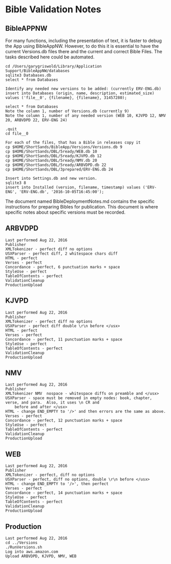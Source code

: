 Bible Validation Notes
======================

BibleAPPNW
----------

For many functions, including the presentation of text, it is faster to debug the App using BibleAppNW.
However, to do this it is essential to have the current Versions.db files there and the current and
correct Bible Files.  The tasks described here could be automated.

	cd /Users/garygriswold/Library/Application Support/BibleAppNW/databases
	sqlite3 Databases.db
	select * from Databases
	
	Identify any needed new versions to be added: (currently ERV-ENG.db)
	insert into Databases (origin, name, description, estimated_size) values ('file__0', {filename}, {filename}, 31457280);
	
	select * from Databases
	Note the column 1, number of Versions.db (currently 9)
	Note the column 1, number of any needed version (WEB 10, KJVPD 12, NMV 20, ARBVDPD 22, ERV-ENG 24)
	
	.quit
	cd file__0
	
	For each of the files, that has a Bible in releases copy it
	cp $HOME/ShortSands/BibleApp/Versions/Versions.db 9
	cp $HOME/ShortSands/DBL/5ready/WEB.db 10
	cp $HOME/ShortSands/DBL/5ready/KJVPD.db 12
	cp $HOME/ShortSands/DBL/5ready/NMV.db 20
	cp $HOME/ShortSands/DBL/5ready/ARBVDPD.db 22
	cp $HOME/ShortSands/DBL/3prepared/ERV-ENG.db 24
	
	Insert into Settings.db and new version.
	sqlite3 8
	insert into Installed (version, filename, timestamp) values ('ERV-ENG', 'ERV-ENG.db', '2016-10-05T16:45:00');



The document named BibleDeploymentNotes.md contains the specific instructions for preparing Bibles for
publication.  This document is where specific notes about specific versions must be recorded.

ARBVDPD
-------
 
	Last performed Aug 22, 2016
	Publisher
	XMLTokenizer - perfect diff no options
	USXParser - perfect diff, 2 whitespace chars diff
	HTML - perfect
	Verses - perfect
	Concordance - perfect, 6 punctuation marks + space
	StyleUse - perfect
	TableOfContents - perfect
	ValidationCleanup
	ProductionUpload

KJVPD
-----

	Last performed Aug 22, 2016
	Publisher
	XMLTokenizer - perfect diff no options
	USXParser - perfect diff double \r\n before </usx>
	HTML - perfect
	Verses - perfect
	Concordance - perfect, 11 punctuation marks + space
	StyleUse - perfect
	TableOfContents - perfect
	ValidationCleanup
	ProductionUpload

NMV
---

	Last performed Aug 22, 2016
	Publisher
	XMLTokenizer NMV  nospace - whitespace diffs on preamble and </usx> 
	USXParser - space must be removed in empty nodes: book, chapter, verse, and para.  Also, it uses \n CR and 
		before and after </usx>	
	HTML - change END_EMPTY to '/>' and then errors are the same as above.
	Verses - perfect
	Concordance - perfect, 12 punctuation marks + space
	StyleUse - perfect
	TableOfContents - perfect
	ValidationCleanup
	ProductionUpload

WEB
---

	Last performed Aug 22, 2016
	Publisher	
	XMLTokenizer - perfect, diff no options
	USXParser - perfect, diff no options, double \r\n before </usx>
	HTML - change END_EMPTY to '/>', then perfect
	Verses - perfect
	Concordance - perfect, 14 punctuation marks + space
	StyleUse - perfect
	TableOfContents - perfect
	ValidationCleanup
	ProductionUpload
	
Production
----------

	Last performed Aug 22, 2016
	cd ../Versions
	./RunVersions.sh
	Log into aws.amazon.com
	Upload ARBVDPD, KJVPD, NMV, WEB